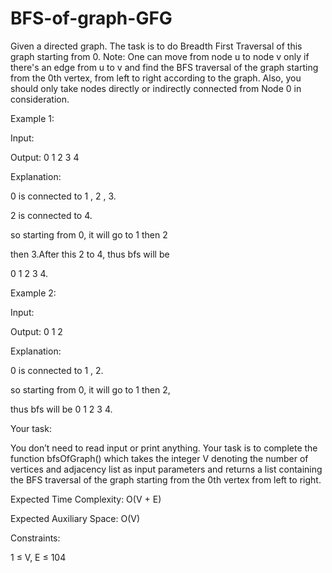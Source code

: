 # BFS-of-graph-GFG


Given a directed graph. The task is to do Breadth First Traversal of this graph starting from 0.
Note: One can move from node u to node v only if there's an edge from u to v and find the BFS traversal of the graph starting from the 0th vertex, from left to right according to the graph. Also, you should only take nodes directly or indirectly connected from Node 0 in consideration.


Example 1:

Input:

Output: 0 1 2 3 4


Explanation: 


0 is connected to 1 , 2 , 3.


2 is connected to 4.


so starting from 0, it will go to 1 then 2


then 3.After this 2 to 4, thus bfs will be


0 1 2 3 4.


Example 2:



Input:



Output: 0 1 2


Explanation:


0 is connected to 1 , 2.


so starting from 0, it will go to 1 then 2,


thus bfs will be 0 1 2 3 4. 



Your task:


You don’t need to read input or print anything. Your task is to complete the function bfsOfGraph() which takes the integer V denoting the number of vertices and adjacency list as input parameters and returns  a list containing the BFS traversal of the graph starting from the 0th vertex from left to right.



Expected Time Complexity: O(V + E)


Expected Auxiliary Space: O(V)


Constraints:


1 ≤ V, E ≤ 104
